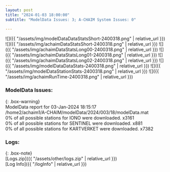 ```yaml
---
layout: post
title: "2024-01-03 18:00:00"
subtitle: "ModelData Issues: 3; A-CHAIM System Issues: 0"

---
```


![]({{ "/assets/img/modelDataDataStatsShort-2400318.png" | relative_url }})
![]({{ "/assets/img/achaimDataStatsShort-2400318.png" | relative_url }})
![]({{ "/assets/img/achaimDataStatsLong00-2400318.png" | relative_url }})
![]({{ "/assets/img/achaimDataStatsLong01-2400318.png" | relative_url }})
![]({{ "/assets/img/achaimDataStatsLong02-2400318.png" | relative_url }})
![]({{ "/assets/img/modelDataDataStats-2400318.png" | relative_url }})
![]({{ "/assets/img/modelDataStationStats-2400318.png" | relative_url }})
![]({{ "/assets/img/achaimRunTime-2400318.png" | relative_url }})


### ModelData Issues:  
  
{: .box-warning}  
 ModelData report for 03-Jan-2024 18:15:17   
 /home2/achaim1/A-CHAIM/modelData/2024/003/18/modelData.mat   
 0% of all possible stations for IONO were downloaded. x3161   
 0% of all possible stations for SENTINEL were downloaded. x881   
 0% of all possible stations for KARTVERKET were downloaded. x7382   
  


### Logs:  
  
{: .box-note}  
[Logs.zip]({{ "/assets/other/logs.zip" | relative_url }})  
[Log Info]({{ "/logInfo" | relative_url }})  
